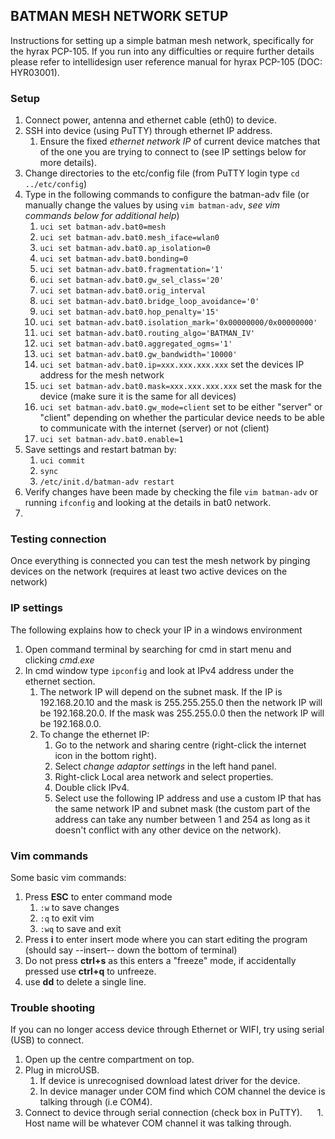 ## BATMAN MESH NETWORK SETUP

Instructions for setting up a simple batman mesh network, specifically for the hyrax PCP-105. If you run into any difficulties or require further details please refer to intellidesign user reference manual for hyrax PCP-105 (DOC: HYR03001).

### Setup
1. Connect power, antenna and ethernet cable (eth0) to device.
1. SSH into device (using PuTTY) through ethernet IP address.
    1. Ensure the fixed *ethernet network IP* of current device matches that of the one you are trying to connect to (see IP settings below for more details).
1. Change directories to the etc/config file (from PuTTY login type `cd ../etc/config`)
1. Type in the following commands to configure the batman-adv file (or manually change the values by using `vim batman-adv`, *see vim commands below for additional help*)
    1. `uci set batman-adv.bat0=mesh`
    1. `uci set batman-adv.bat0.mesh_iface=wlan0`
    1. `uci set batman-adv.bat0.ap_isolation=0`
    1. `uci set batman-adv.bat0.bonding=0`
    1. `uci set batman-adv.bat0.fragmentation='1'`
    1. `uci set batman-adv.bat0.gw_sel_class='20'`
    1. `uci set batman-adv.bat0.orig_interval`
    1. `uci set batman-adv.bat0.bridge_loop_avoidance='0'`
    1. `uci set batman-adv.bat0.hop_penalty='15'`
    1. `uci set batman-adv.bat0.isolation_mark='0x00000000/0x00000000'`
    1. `uci set batman-adv.bat0.routing_algo='BATMAN_IV'`
    1. `uci set batman-adv.bat0.aggregated_ogms='1'`
    1. `uci set batman-adv.bat0.gw_bandwidth='10000'`
    1. `uci set batman-adv.bat0.ip=xxx.xxx.xxx.xxx` set the devices IP address for the mesh network
    1. `uci set batman-adv.bat0.mask=xxx.xxx.xxx.xxx` set the mask for the device (make sure it is the same for all devices)
    1. `uci set batman-adv.bat0.gw_mode=client` set to be either "server" or "client" depending on whether the particular device needs to be able to communicate with the internet (server) or not (client)
    1. `uci set batman-adv.bat0.enable=1`
1. Save settings and restart batman by:
    1. `uci commit`
    1. `sync`
    1. `/etc/init.d/batman-adv restart`
1. Verify changes have been made by checking the file `vim batman-adv` or running `ifconfig` and looking at the details in bat0 network.
1. 

### Testing connection
Once everything is connected you can test the mesh network by pinging devices on the network (requires at least two active devices on the network)

### IP settings
The following explains how to check your IP in a windows environment
1. Open command terminal by searching for cmd in start menu and clicking *cmd.exe*
1. In cmd window type `ipconfig` and look at IPv4 address under the ethernet section.
    1. The network IP will depend on the subnet mask. If the IP is 192.168.20.10 and the mask is 255.255.255.0 then the network IP will be 192.168.20.0. If the mask was 255.255.0.0 then the network IP will be 192.168.0.0.
    1. To change the ethernet IP:
        1. Go to the network and sharing centre (right-click the internet icon in the bottom right).
        1. Select *change adaptor settings* in the left hand panel.
        1. Right-click Local area network and select properties.
        1. Double click IPv4.
        1. Select use the following IP address and use a custom IP that has the same network IP and subnet mask (the custom part of the address can take any number between 1 and 254 as long as it doesn't conflict with any other device on the network).

### Vim commands
Some basic vim commands:
  1. Press **ESC** to enter command mode
      1. `:w` to save changes
      1. `:q` to exit vim
      1. `:wq` to save and exit
  1. Press **i** to enter insert mode where you can start editing the program (should say --insert-- down the bottom of terminal)
  1. Do not press **ctrl+s** as this enters a "freeze" mode, if accidentally pressed use **ctrl+q** to unfreeze.
  1. use **dd** to delete a single line.

### Trouble shooting
If you can no longer access device through Ethernet or WIFI, try using serial (USB) to connect.
  1. Open up the centre compartment on top.
  1. Plug in microUSB.
      1. If device is unrecognised download latest driver for the device.
      1. In device manager under COM find which COM channel the device is talking through (i.e COM4).
  1. Connect to device through serial connection (check box in PuTTY).
      1. Host name will be whatever COM channel it was talking through.
